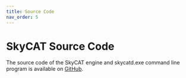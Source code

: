```yaml
---
title: Source Code
nav_order: 5
---
```


# SkyCAT Source Code

The source code of the SkyCAT engine and skycatd.exe command line program is available on
[GitHub](https://github.com/VE3NEA/SkyCAT).
